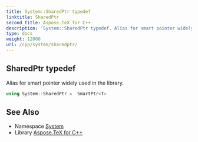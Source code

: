 ```yaml
---
title: System::SharedPtr typedef
linktitle: SharedPtr
second_title: Aspose.TeX for C++
description: 'System::SharedPtr typedef. Alias for smart pointer widely used in the library in C++.'
type: docs
weight: 12000
url: /cpp/system/sharedptr/
---
```

## SharedPtr typedef


Alias for smart pointer widely used in the library.

```cpp
using System::SharedPtr =  SmartPtr<T>
```


## See Also

* Namespace [System](../)
* Library [Aspose.TeX for C++](../../)
